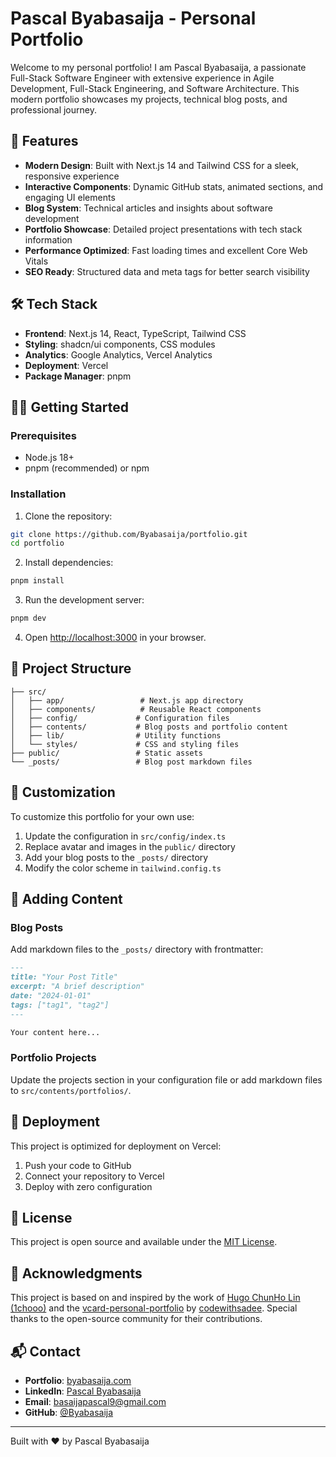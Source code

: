 # Pascal Byabasaija - Personal Portfolio

Welcome to my personal portfolio! I am Pascal Byabasaija, a passionate Full-Stack Software Engineer with extensive experience in Agile Development, Full-Stack Engineering, and Software Architecture. This modern portfolio showcases my projects, technical blog posts, and professional journey.

## 🚀 Features

- **Modern Design**: Built with Next.js 14 and Tailwind CSS for a sleek, responsive experience
- **Interactive Components**: Dynamic GitHub stats, animated sections, and engaging UI elements
- **Blog System**: Technical articles and insights about software development
- **Portfolio Showcase**: Detailed project presentations with tech stack information
- **Performance Optimized**: Fast loading times and excellent Core Web Vitals
- **SEO Ready**: Structured data and meta tags for better search visibility

## 🛠️ Tech Stack

- **Frontend**: Next.js 14, React, TypeScript, Tailwind CSS
- **Styling**: shadcn/ui components, CSS modules
- **Analytics**: Google Analytics, Vercel Analytics
- **Deployment**: Vercel
- **Package Manager**: pnpm

## 🏃‍♂️ Getting Started

### Prerequisites

- Node.js 18+
- pnpm (recommended) or npm

### Installation

1. Clone the repository:

```bash
git clone https://github.com/Byabasaija/portfolio.git
cd portfolio
```

2. Install dependencies:

```bash
pnpm install
```

3. Run the development server:

```bash
pnpm dev
```

4. Open [http://localhost:3000](http://localhost:3000) in your browser.

## 📁 Project Structure

```
├── src/
│   ├── app/                 # Next.js app directory
│   ├── components/          # Reusable React components
│   ├── config/             # Configuration files
│   ├── contents/           # Blog posts and portfolio content
│   ├── lib/                # Utility functions
│   └── styles/             # CSS and styling files
├── public/                 # Static assets
└── _posts/                 # Blog post markdown files
```

## 🎨 Customization

To customize this portfolio for your own use:

1. Update the configuration in `src/config/index.ts`
2. Replace avatar and images in the `public/` directory
3. Add your blog posts to the `_posts/` directory
4. Modify the color scheme in `tailwind.config.ts`

## 📝 Adding Content

### Blog Posts

Add markdown files to the `_posts/` directory with frontmatter:

```markdown
---
title: "Your Post Title"
excerpt: "A brief description"
date: "2024-01-01"
tags: ["tag1", "tag2"]
---

Your content here...
```

### Portfolio Projects

Update the projects section in your configuration file or add markdown files to `src/contents/portfolios/`.

## 🚀 Deployment

This project is optimized for deployment on Vercel:

1. Push your code to GitHub
2. Connect your repository to Vercel
3. Deploy with zero configuration

## 📄 License

This project is open source and available under the [MIT License](LICENSE).

## 🙏 Acknowledgments

This project is based on and inspired by the work of [Hugo ChunHo Lin (1chooo)](https://github.com/1chooo/1chooo.com) and the [vcard-personal-portfolio](https://github.com/codewithsadee/vcard-personal-portfolio) by [codewithsadee](https://github.com/codewithsadee). Special thanks to the open-source community for their contributions.

## 📬 Contact

- **Portfolio**: [byabasaija.com](https://byabasaija.com)
- **LinkedIn**: [Pascal Byabasaija](https://www.linkedin.com/in/pascal-byabasaija/)
- **Email**: basaijapascal9@gmail.com
- **GitHub**: [@Byabasaija](https://github.com/Byabasaija)

---

Built with ❤️ by Pascal Byabasaija

